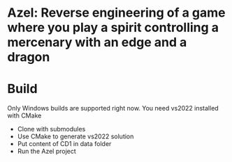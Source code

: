 # Azel: Reverse engineering of a game where you play a spirit controlling a mercenary with an edge and a dragon

# Build
Only Windows builds are supported right now. You need vs2022 installed with CMake
* Clone with submodules
* Use CMake to generate vs2022 solution
* Put content of CD1 in data folder
* Run the Azel project
